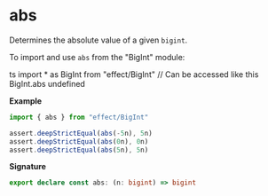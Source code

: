 # abs

Determines the absolute value of a given `bigint`.

To import and use `abs` from the "BigInt" module:

ts
import \* as BigInt from "effect/BigInt"
// Can be accessed like this
BigInt.abs
undefined

**Example**

```ts
import { abs } from "effect/BigInt"

assert.deepStrictEqual(abs(-5n), 5n)
assert.deepStrictEqual(abs(0n), 0n)
assert.deepStrictEqual(abs(5n), 5n)
```

**Signature**

```ts
export declare const abs: (n: bigint) => bigint
```
